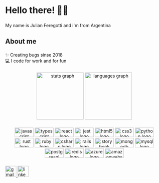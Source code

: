 <h1 align="left">Hello there! 👋🏻</h1>

###

<p align="left">My name is Julian Feregotti and i'm from Argentina</p>

###

<h2 align="left">About me</h2>

###

<p align="left">✨ Creating bugs sinse 2018<br>💻 I code for work and for fun</p>

###

<div align="center">
  <img src="https://github-readme-stats.vercel.app/api?hide_title=false&hide_rank=false&show_icons=true&include_all_commits=true&count_private=true&disable_animations=false&theme=dracula&locale=en&hide_border=false&username=julianfere" height="150" alt="stats graph"  />
  <img src="https://github-readme-stats.vercel.app/api/top-langs?locale=en&hide_title=false&layout=compact&card_width=320&langs_count=5&theme=dracula&hide_border=false&username=julianfere" height="150" alt="languages graph"  />
</div>

###

<div align="center">
  <img src="https://cdn.jsdelivr.net/gh/devicons/devicon/icons/javascript/javascript-original.svg" height="30" width="60" alt="javascript logo"  />
  <img src="https://cdn.jsdelivr.net/gh/devicons/devicon/icons/typescript/typescript-plain.svg" height="30" width="60" alt="typescript logo"  />
  <img src="https://cdn.jsdelivr.net/gh/devicons/devicon/icons/react/react-original.svg" height="30" width="60" alt="react logo"  />
  <img src="https://cdn.jsdelivr.net/gh/devicons/devicon/icons/jest/jest-plain.svg" height="30" width="60" alt="jest logo"  />
  <img src="https://cdn.jsdelivr.net/gh/devicons/devicon/icons/html5/html5-original.svg" height="30" width="60" alt="html5 logo"  />
  <img src="https://cdn.jsdelivr.net/gh/devicons/devicon/icons/css3/css3-original.svg" height="30" width="60" alt="css3 logo"  />
  <img src="https://cdn.jsdelivr.net/gh/devicons/devicon/icons/python/python-original.svg" height="30" width="60" alt="python logo"  />
  <img src="https://cdn.jsdelivr.net/gh/devicons/devicon/icons/rust/rust-plain.svg" height="30" width="60" alt="rust logo"  />
  <img src="https://cdn.jsdelivr.net/gh/devicons/devicon/icons/ruby/ruby-original.svg" height="30" width="60" alt="ruby logo"  />
  <img src="https://cdn.jsdelivr.net/gh/devicons/devicon/icons/csharp/csharp-original.svg" height="30" width="60" alt="csharp logo"  />
  <img src="https://cdn.jsdelivr.net/gh/devicons/devicon/icons/rails/rails-original-wordmark.svg" height="30" width="60" alt="rails logo"  />
  <img src="https://cdn.jsdelivr.net/gh/devicons/devicon/icons/storybook/storybook-original.svg" height="30" width="60" alt="storybook logo"  />
  <img src="https://cdn.jsdelivr.net/gh/devicons/devicon/icons/mongodb/mongodb-original.svg" height="30" width="60" alt="mongodb logo"  />
  <img src="https://cdn.jsdelivr.net/gh/devicons/devicon/icons/mysql/mysql-original.svg" height="30" width="60" alt="mysql logo"  />
  <img src="https://cdn.jsdelivr.net/gh/devicons/devicon/icons/postgresql/postgresql-original.svg" height="30" width="60" alt="postgresql logo"  />
  <img src="https://cdn.jsdelivr.net/gh/devicons/devicon/icons/redis/redis-original.svg" height="30" width="60" alt="redis logo"  />
  <img src="https://cdn.jsdelivr.net/gh/devicons/devicon/icons/azure/azure-original.svg" height="30" width="60" alt="azure logo"  />
  <img src="https://cdn.jsdelivr.net/gh/devicons/devicon/icons/amazonwebservices/amazonwebservices-original.svg" height="30" width="60" alt="amazonwebservices logo"  />
</div>

###

<div align="left">
  <a href="mailto:julianferegotti96@gmail.com" target="_blank">
    <img src="https://img.shields.io/static/v1?message=Gmail&logo=gmail&label=&color=D14836&logoColor=white&labelColor=&style=for-the-badge" height="35" alt="gmail logo"  />
  </a>
  <a href="https://www.linkedin.com/in/juli%C3%A1n-feregotti-37a274201/" target="_blank">
    <img src="https://img.shields.io/static/v1?message=LinkedIn&logo=linkedin&label=&color=0077B5&logoColor=white&labelColor=&style=for-the-badge" height="35" alt="linkedin logo"  />
  </a>
</div>

###